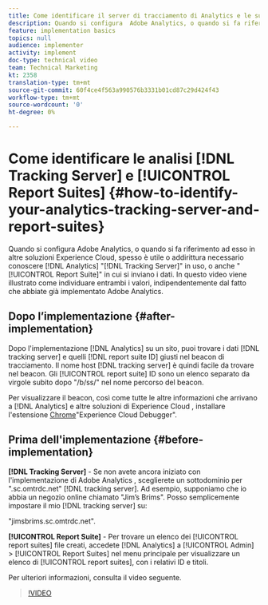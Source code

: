 ```yaml
---
title: Come identificare il server di tracciamento di Analytics e le suite di rapporti
description: Quando si configura  Adobe Analytics, o quando si fa riferimento ad esso in altre soluzioni  Experience Cloud, spesso è utile o addirittura necessario conoscere il "Server di tracciamento" di Analytics in uso, o anche la "Suite di rapporti" in cui si inviano i dati. In questo video viene illustrato come individuare entrambi i valori, indipendentemente dal fatto che abbiate già implementato  Adobe Analytics.
feature: implementation basics
topics: null
audience: implementer
activity: implement
doc-type: technical video
team: Technical Marketing
kt: 2358
translation-type: tm+mt
source-git-commit: 60f4ce4f563a990576b3331b01cd87c29d424f43
workflow-type: tm+mt
source-wordcount: '0'
ht-degree: 0%

---
```



# Come identificare le analisi [!DNL Tracking Server] e [!UICONTROL Report Suites] {#how-to-identify-your-analytics-tracking-server-and-report-suites}

Quando si configura  Adobe Analytics, o quando si fa riferimento ad esso in altre soluzioni  Experience Cloud, spesso è utile o addirittura necessario conoscere [!DNL Analytics] &quot;[!DNL Tracking Server]&quot; in uso, o anche &quot;[!UICONTROL Report Suite]&quot; in cui si inviano i dati. In questo video viene illustrato come individuare entrambi i valori, indipendentemente dal fatto che abbiate già implementato  Adobe Analytics.

## Dopo l’implementazione {#after-implementation}

Dopo l&#39;implementazione [!DNL Analytics] su un sito, puoi trovare i dati [!DNL tracking server] e quelli [!DNL report suite ID] giusti nel beacon di tracciamento. Il nome host [!DNL tracking server] è quindi facile da trovare nel beacon. Gli [!UICONTROL report suite] ID sono un elenco separato da virgole subito dopo &quot;/b/ss/&quot; nel nome percorso del beacon.

Per visualizzare il beacon, così come tutte le altre informazioni che arrivano a [!DNL Analytics] e altre soluzioni di Experience Cloud , installare l&#39;estensione [Chrome](https://chrome.google.com/webstore/detail/adobe-experience-cloud-de/ocdmogmohccmeicdhlhhgepeaijenapj?hl=it)&quot;Experience Cloud Debugger&quot;.

## Prima dell&#39;implementazione {#before-implementation}

**[!DNL Tracking Server]** - Se non avete ancora iniziato con l&#39;implementazione di Adobe Analytics , sceglierete un sottodominio per &quot;.sc.omtrdc.net&quot; [!DNL tracking server]. Ad esempio, supponiamo che io abbia un negozio online chiamato &quot;Jim’s Brims&quot;. Posso semplicemente impostare il mio [!DNL tracking server] su:

&quot;jimsbrims.sc.omtrdc.net&quot;.

**[!UICONTROL Report Suite]** - Per trovare un elenco dei [!UICONTROL report suites] file creati, accedete [!DNL Analytics] a [!UICONTROL Admin] > [!UICONTROL Report Suites] nel menu principale per visualizzare un elenco di [!UICONTROL report suites], con i relativi ID e titoli.

Per ulteriori informazioni, consulta il video seguente.

>[!VIDEO](https://video.tv.adobe.com/v/26061/?quality=12)
